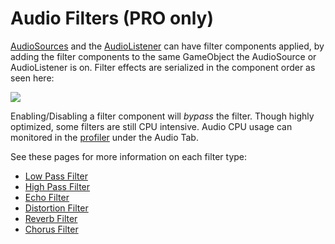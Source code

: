 Audio Filters (PRO only)
========================


[AudioSources](class-audiosource.html) and the [AudioListener](class-audiolistener.html) can have filter components applied, by adding the filter components to the same GameObject the AudioSource or AudioListener is on. Filter effects are serialized in the component order as seen here:

![](http://docwiki.hq.unity3d.com/uploads/Main/FilterGraph1.png)  

Enabling/Disabling a filter component will _bypass_ the filter. Though highly optimized, some filters are still CPU intensive. Audio CPU usage can monitored in the [profiler](profiler#audio.html) under the Audio Tab.


See these pages for more information on each filter type:
* [Low Pass Filter](class-audiolowpassfilter.html)
* [High Pass Filter](class-audiohighpassfilter.html)
* [Echo Filter](class-audioechofilter.html)
* [Distortion Filter](class-audiodistorionfilter.html)
* [Reverb Filter](class-audioreverbfilter.html)
* [Chorus Filter](class-audiochorusfilter.html)

